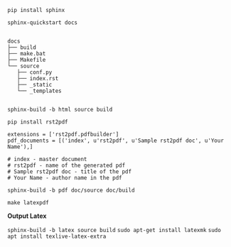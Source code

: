 `pip install sphinx`


`sphinx-quickstart docs`



```

docs
├── build           
├── make.bat
├── Makefile
└── source
   ├── conf.py
   ├── index.rst
   ├── _static
   └── _templates
   
```

`sphinx-build -b html source build`


`pip install rst2pdf`

```
extensions = ['rst2pdf.pdfbuilder']
pdf_documents = [('index', u'rst2pdf', u'Sample rst2pdf doc', u'Your Name'),]

# index - master document
# rst2pdf - name of the generated pdf
# Sample rst2pdf doc - title of the pdf
# Your Name - author name in the pdf
```

`sphinx-build -b pdf doc/source doc/build`


`make latexpdf`



**Output Latex**

`sphinx-build -b latex source build`
`sudo apt-get install latexmk`
`sudo apt install texlive-latex-extra`

